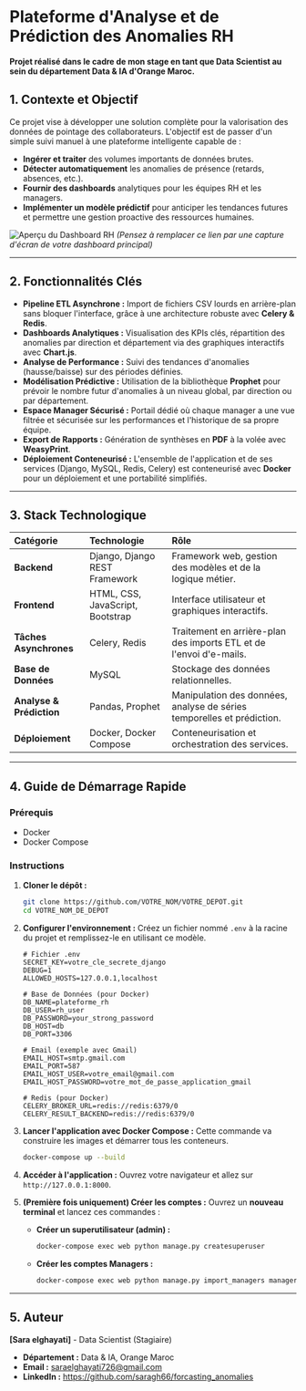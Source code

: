 # Plateforme d'Analyse et de Prédiction des Anomalies RH

**Projet réalisé dans le cadre de mon stage en tant que Data Scientist au sein du département Data & IA d'Orange Maroc.**

## 1. Contexte et Objectif

Ce projet vise à développer une solution complète pour la valorisation des données de pointage des collaborateurs. L'objectif est de passer d'un simple suivi manuel à une plateforme intelligente capable de :
- **Ingérer et traiter** des volumes importants de données brutes.
- **Détecter automatiquement** les anomalies de présence (retards, absences, etc.).
- **Fournir des dashboards** analytiques pour les équipes RH et les managers.
- **Implémenter un modèle prédictif** pour anticiper les tendances futures et permettre une gestion proactive des ressources humaines.

![Aperçu du Dashboard RH](https://i.imgur.com/your-screenshot-link.png)
*(Pensez à remplacer ce lien par une capture d'écran de votre dashboard principal)*

---

## 2. Fonctionnalités Clés

-   **Pipeline ETL Asynchrone :** Import de fichiers CSV lourds en arrière-plan sans bloquer l'interface, grâce à une architecture robuste avec **Celery & Redis**.
-   **Dashboards Analytiques :** Visualisation des KPIs clés, répartition des anomalies par direction et département via des graphiques interactifs avec **Chart.js**.
-   **Analyse de Performance :** Suivi des tendances d'anomalies (hausse/baisse) sur des périodes définies.
-   **Modélisation Prédictive :** Utilisation de la bibliothèque **Prophet** pour prévoir le nombre futur d'anomalies à un niveau global, par direction ou par département.
-   **Espace Manager Sécurisé :** Portail dédié où chaque manager a une vue filtrée et sécurisée sur les performances et l'historique de sa propre équipe.
-   **Export de Rapports :** Génération de synthèses en **PDF** à la volée avec **WeasyPrint**.
-   **Déploiement Conteneurisé :** L'ensemble de l'application et de ses services (Django, MySQL, Redis, Celery) est conteneurisé avec **Docker** pour un déploiement et une portabilité simplifiés.

---

## 3. Stack Technologique

| Catégorie | Technologie | Rôle |
| :--- | :--- | :--- |
| **Backend** | Django, Django REST Framework | Framework web, gestion des modèles et de la logique métier. |
| **Frontend** | HTML, CSS, JavaScript, Bootstrap | Interface utilisateur et graphiques interactifs. |
| **Tâches Asynchrones**| Celery, Redis | Traitement en arrière-plan des imports ETL et de l'envoi d'e-mails. |
| **Base de Données** | MySQL | Stockage des données relationnelles. |
| **Analyse & Prédiction** | Pandas, Prophet | Manipulation des données, analyse de séries temporelles et prédiction. |
| **Déploiement** | Docker, Docker Compose | Conteneurisation et orchestration des services. |

---

## 4. Guide de Démarrage Rapide

### Prérequis
-   Docker
-   Docker Compose

### Instructions

1.  **Cloner le dépôt :**
    ```bash
    git clone https://github.com/VOTRE_NOM/VOTRE_DEPOT.git
    cd VOTRE_NOM_DE_DEPOT
    ```

2.  **Configurer l'environnement :**
    Créez un fichier nommé `.env` à la racine du projet et remplissez-le en utilisant ce modèle.
    ```env
    # Fichier .env
    SECRET_KEY=votre_cle_secrete_django
    DEBUG=1
    ALLOWED_HOSTS=127.0.0.1,localhost
    
    # Base de Données (pour Docker)
    DB_NAME=plateforme_rh
    DB_USER=rh_user
    DB_PASSWORD=your_strong_password
    DB_HOST=db
    DB_PORT=3306
    
    # Email (exemple avec Gmail)
    EMAIL_HOST=smtp.gmail.com
    EMAIL_PORT=587
    EMAIL_HOST_USER=votre_email@gmail.com
    EMAIL_HOST_PASSWORD=votre_mot_de_passe_application_gmail
    
    # Redis (pour Docker)
    CELERY_BROKER_URL=redis://redis:6379/0
    CELERY_RESULT_BACKEND=redis://redis:6379/0
    ```

3.  **Lancer l'application avec Docker Compose :**
    Cette commande va construire les images et démarrer tous les conteneurs.
    ```bash
    docker-compose up --build
    ```

4.  **Accéder à l'application :**
    Ouvrez votre navigateur et allez sur `http://127.0.0.1:8000`.

5.  **(Première fois uniquement) Créer les comptes :**
    Ouvrez un **nouveau terminal** et lancez ces commandes :
    -   **Créer un superutilisateur (admin) :**
        ```bash
        docker-compose exec web python manage.py createsuperuser
        ```
    -   **Créer les comptes Managers :**
        ```bash
        docker-compose exec web python manage.py import_managers managers.csv
        ```

---

## 5. Auteur

**[Sara elghayati]** - Data Scientist (Stagiaire)
*   **Département :** Data & IA, Orange Maroc
*   **Email :**  saraelghayati726@gmail.com
*   **LinkedIn :** https://github.com/saragh66/forcasting_anomalies